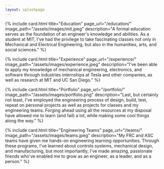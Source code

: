 ```yaml
---
layout: splashpage
---
```


{% include card.html
    title="Education"
    page_url="/education/"
    image_path="/assets/images/mit.jpeg"
    description="A formal education serves as the foundation of an engineer's knowledge and abilities. As a student at MIT, I've had the privilege to take fascinating classes not only in Mechanical and Electrical Engineering, but also in the humanities, arts, and social sciences." %}

{% include card.html
    title="Experience"
    page_url="/experience/"
    image_path="/assets/images/experience.jpeg"
    description="I've been able to apply my knowledge of mechanical engineering, electronics, and software through industries internships at Tesla and other companies, as well as research at MIT and UC San Diego." %}


{% include card.html
    title="Portfolio"
    page_url="/portfolio/"
    image_path="/assets/images/portfolio.png"
    description="Last, but certainly not least, I've employed the engineering process of design, build, test, repeat on personal projects as well as projects for classes and my engineering teams. Forging ahead using all the resources at my disposal have allowed me to learn (and fail) a lot, while making some cool things along the way." %}

{% include card.html
    title="Engineering Teams"
    page_url="/teams/"
    image_path="/assets/images/teams.jpeg"
    description="My FRC and ASC teams have given me hands-on engineering learning opportunities. Through these programs, I've learned about controls systems, mechanical design, and manufacturing, but most importantly, I've made amazing, passionate friends who've enabled me to grow as an engineer, as a leader, and as a person." %}